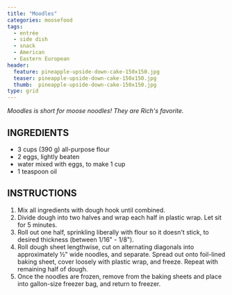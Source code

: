 ```yaml
---
title: "Moodles"
categories: moosefood
tags: 
  - entrée
  - side dish
  - snack
  - American
  - Eastern European
header:
  feature: pineapple-upside-down-cake-150x150.jpg
  teaser: pineapple-upside-down-cake-150x150.jpg
  thumb:  pineapple-upside-down-cake-150x150.jpg
type: grid  
---
```

*Moodles is short for moose noodles! They are Rich's favorite.*

## INGREDIENTS
* 3 cups (390 g) all-purpose flour
* 2 eggs, lightly beaten
* water mixed with eggs, to make 1 cup
* 1 teaspoon oil

## INSTRUCTIONS
1. Mix all ingredients with dough hook until combined.
2. Divide dough into two halves and wrap each half in plastic wrap. Let sit for 5 minutes.
3. Roll out one half, sprinkling liberally with flour so it doesn't stick, to desired thickness (between 1/16" - 1/8").
4. Roll dough sheet lengthwise, cut on alternating diagonals into approximately ½" wide noodles, and separate. Spread out onto foil-lined baking sheet, cover loosely with plastic wrap, and freeze. Repeat with remaining half of dough.
5. Once the noodles are frozen, remove from the baking sheets and place into gallon-size freezer bag, and return to freezer.

